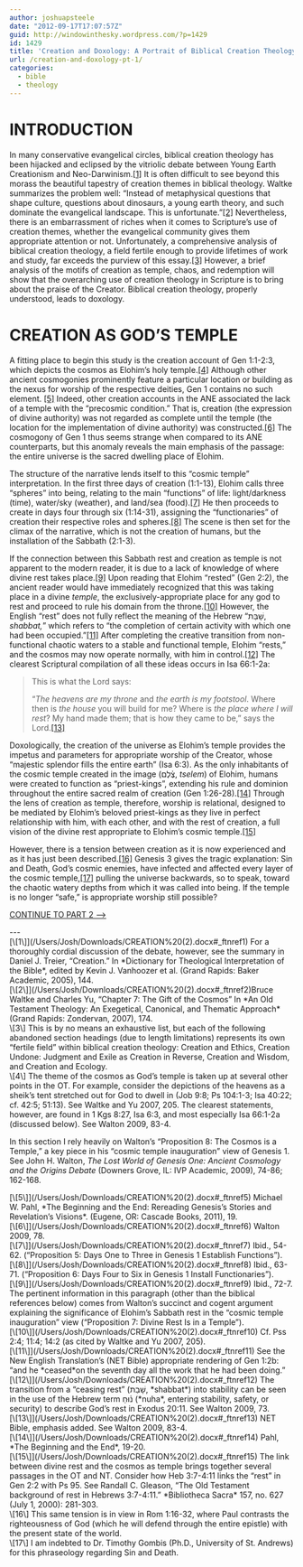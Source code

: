 ```yaml
---
author: joshuapsteele
date: "2012-09-17T17:07:57Z"
guid: http://windowinthesky.wordpress.com/?p=1429
id: 1429
title: 'Creation and Doxology: A Portrait of Biblical Creation Theology (pt. 1)'
url: /creation-and-doxology-pt-1/
categories:
  - bible
  - theology
---
```


# INTRODUCTION

In many conservative evangelical circles, biblical creation theology has been hijacked and eclipsed by the vitriolic debate between Young Earth Creationism and Neo-Darwinism.[\[1\]](/Users/Josh/Downloads/CREATION%20(2).docx#_ftn1) It is often difficult to see beyond this morass the beautiful tapestry of creation themes in biblical theology. Waltke summarizes the problem well: “Instead of metaphysical questions that shape culture, questions about dinosaurs, a young earth theory, and such dominate the evangelical landscape. This is unfortunate.”[\[2\]](/Users/Josh/Downloads/CREATION%20(2).docx#_ftn2) Nevertheless, there is an embarrassment of riches when it comes to Scripture’s use of creation themes, whether the evangelical community gives them appropriate attention or not. Unfortunately, a comprehensive analysis of biblical creation theology, a field fertile enough to provide lifetimes of work and study, far exceeds the purview of this essay.[\[3\]](/Users/Josh/Downloads/CREATION%20(2).docx#_ftn3) However, a brief analysis of the motifs of creation as temple, chaos, and redemption will show that the overarching use of creation theology in Scripture is to bring about the praise of the Creator. Biblical creation theology, properly understood, leads to doxology.

# CREATION AS GOD’S TEMPLE

  
A fitting place to begin this study is the creation account of Gen 1:1-2:3, which depicts the cosmos as Elohim’s holy temple.[\[4\]](/Users/Josh/Downloads/CREATION%20(2).docx#_ftn4) Although other ancient cosmogonies prominently feature a particular location or building as the nexus for worship of the respective deities, Gen 1 contains no such element. [\[5\]](/Users/Josh/Downloads/CREATION%20(2).docx#_ftn5) Indeed, other creation accounts in the ANE associated the lack of a temple with the “precosmic condition.” That is, creation (the expression of divine authority) was not regarded as complete until the temple (the location for the implementation of divine authority) was constructed.[\[6\]](/Users/Josh/Downloads/CREATION%20(2).docx#_ftn6) The cosmogony of Gen 1 thus seems strange when compared to its ANE counterparts, but this anomaly reveals the main emphasis of the passage: the entire universe is the sacred dwelling place of Elohim.

The structure of the narrative lends itself to this “cosmic temple” interpretation. In the first three days of creation (1:1-13), Elohim calls three “spheres” into being, relating to the main “functions” of life: light/darkness (time), water/sky (weather), and land/sea (food).[\[7\]](/Users/Josh/Downloads/CREATION%20(2).docx#_ftn7) He then proceeds to create in days four through six (1:14-31), assigning the “functionaries” of creation their respective roles and spheres.[\[8\]](/Users/Josh/Downloads/CREATION%20(2).docx#_ftn8) The scene is then set for the climax of the narrative, which is not the creation of humans, but the installation of the Sabbath (2:1-3).

If the connection between this Sabbath rest and creation as temple is not apparent to the modern reader, it is due to a lack of knowledge of where divine rest takes place.[\[9\]](/Users/Josh/Downloads/CREATION%20(2).docx#_ftn9) Upon reading that Elohim “rested” (Gen 2:2), the ancient reader would have immediately recognized that this was taking place in a divine *temple*, the exclusively-appropriate place for any god to rest and proceed to rule his domain from the throne.[\[10\]](/Users/Josh/Downloads/CREATION%20(2).docx#_ftn10) However, the English “rest” does not fully reflect the meaning of the Hebrew “שָׁבַּת, *shabbat,*” which refers to “the completion of certain activity with which one had been occupied.”[\[11\]](/Users/Josh/Downloads/CREATION%20(2).docx#_ftn11) After completing the creative transition from non-functional chaotic waters to a stable and functional temple, Elohim “rests,” and the cosmos may now operate normally, with him in control.[\[12\]](/Users/Josh/Downloads/CREATION%20(2).docx#_ftn12) The clearest Scriptural compilation of all these ideas occurs in Isa 66:1-2a:

> This is what the Lord says:
> 
> “*The heavens are my throne* and *the earth is my footstool*. Where then is *the house* you will build for me? Where is *the place where I will* *rest*? My hand made them; that is how they came to be,” says the Lord.[\[13\]](/Users/Josh/Downloads/CREATION%20(2).docx#_ftn13)

Doxologically, the creation of the universe as Elohim’s temple provides the impetus and parameters for appropriate worship of the Creator, whose “majestic splendor fills the entire earth” (Isa 6:3). As the only inhabitants of the cosmic temple created in the image (צֶ֫לֶם, *tselem*) of Elohim, humans were created to function as “priest-kings”, extending his rule and dominion throughout the entire sacred realm of creation (Gen 1:26-28).[\[14\]](/Users/Josh/Downloads/CREATION%20(2).docx#_ftn14) Through the lens of creation as temple, therefore, worship is relational, designed to be mediated by Elohim’s beloved priest-kings as they live in perfect relationship with him, with each other, and with the rest of creation, a full vision of the divine rest appropriate to Elohim’s cosmic temple.[\[15\]](/Users/Josh/Downloads/CREATION%20(2).docx#_ftn15)

However, there is a tension between creation as it is now experienced and as it has just been described.[\[16\]](/Users/Josh/Downloads/CREATION%20(2).docx#_ftn16) Genesis 3 gives the tragic explanation: Sin and Death, God’s cosmic enemies, have infected and affected every layer of the cosmic temple,[\[17\]](/Users/Josh/Downloads/CREATION%20(2).docx#_ftn17) pulling the universe backwards, so to speak, toward the chaotic watery depths from which it was called into being. If the temple is no longer “safe,” is appropriate worship still possible?

[CONTINUE TO PART 2 –&gt;](https://joshuapsteele.com/2012/09/17/creation-and-doxology-pt-2/ "Creation and Doxology (pt. 2)")

<div>---

<div>[\[1\]](/Users/Josh/Downloads/CREATION%20(2).docx#_ftnref1) For a thoroughly cordial discussion of the debate, however, see the summary in Daniel J. Treier, “Creation.” In *Dictionary for Theological Interpretation of the Bible*, edited by Kevin J. Vanhoozer et al. (Grand Rapids: Baker Academic, 2005), 144.

</div><div>[\[2\]](/Users/Josh/Downloads/CREATION%20(2).docx#_ftnref2)Bruce Waltke and Charles Yu, “Chapter 7: The Gift of the Cosmos” In *An Old Testament Theology: An Exegetical, Canonical, and Thematic Approach* (Grand Rapids: Zondervan, 2007), 174.

</div><div>\[3\] This is by no means an exhaustive list, but each of the following abandoned section headings (due to length limitations) represents its own “fertile field” within biblical creation theology: Creation and Ethics, Creation Undone: Judgment and Exile as Creation in Reverse, Creation and Wisdom, and Creation and Ecology.

</div><div>\[4\] The theme of the cosmos as God’s temple is taken up at several other points in the OT. For example, consider the depictions of the heavens as a sheik’s tent stretched out for God to dwell in (Job 9:8; Ps 104:1-3; Isa 40:22; cf. 42:5; 51:13). See Waltke and Yu 2007, 205. The clearest statements, however, are found in 1 Kgs 8:27, Isa 6:3, and most especially Isa 66:1-2a (discussed below). See Walton 2009, 83-4.

In this section I rely heavily on Walton’s “Proposition 8: The Cosmos is a Temple,” a key piece in his “cosmic temple inauguration” view of Genesis 1. See John H. Walton, *The Lost World of Genesis One: Ancient Cosmology and the Origins Debate* (Downers Grove, IL: IVP Academic, 2009), 74-86; 162-168.

</div><div>[\[5\]](/Users/Josh/Downloads/CREATION%20(2).docx#_ftnref5) Michael W. Pahl, *The Beginning and the End: Rereading Genesis’s Stories and Revelation’s Visions*. (Eugene, OR: Cascade Books, 2011), 19.

</div><div>[\[6\]](/Users/Josh/Downloads/CREATION%20(2).docx#_ftnref6) Walton 2009, 78.

</div><div>[\[7\]](/Users/Josh/Downloads/CREATION%20(2).docx#_ftnref7) Ibid., 54-62. (“Proposition 5: Days One to Three in Genesis 1 Establish Functions”).

</div><div>[\[8\]](/Users/Josh/Downloads/CREATION%20(2).docx#_ftnref8) Ibid., 63-71. (“Proposition 6: Days Four to Six in Genesis 1 Install Functionaries”).

</div><div>[\[9\]](/Users/Josh/Downloads/CREATION%20(2).docx#_ftnref9) Ibid., 72-7. The pertinent information in this paragraph (other than the biblical references below) comes from Walton’s succinct and cogent argument explaining the significance of Elohim’s Sabbath rest in the “cosmic temple inauguration” view (“Proposition 7: Divine Rest Is in a Temple”).

</div><div>[\[10\]](/Users/Josh/Downloads/CREATION%20(2).docx#_ftnref10) Cf. Pss 2:4; 11:4; 14:2 (as cited by Waltke and Yu 2007, 205).

</div><div>[\[11\]](/Users/Josh/Downloads/CREATION%20(2).docx#_ftnref11) See the New English Translation’s (NET Bible) appropriate rendering of Gen 1:2b: “and he *ceased*on the seventh day all the work that he had been doing.”

</div><div>[\[12\]](/Users/Josh/Downloads/CREATION%20(2).docx#_ftnref12) The transition from a “ceasing rest” (שָׁבַת, *shabbat*) into stability can be seen in the use of the Hebrew term נ֫וּחַ (*nuha*, entering stability, safety, or security) to describe God’s rest in Exodus 20:11. See Walton 2009, 73.

</div><div>[\[13\]](/Users/Josh/Downloads/CREATION%20(2).docx#_ftnref13) NET Bible, emphasis added. See Walton 2009, 83-4.

</div><div>[\[14\]](/Users/Josh/Downloads/CREATION%20(2).docx#_ftnref14) Pahl, *The Beginning and the End*, 19-20.

</div><div>[\[15\]](/Users/Josh/Downloads/CREATION%20(2).docx#_ftnref15) The link between divine rest and the cosmos as temple brings together several passages in the OT and NT. Consider how Heb 3:7-4:11 links the “rest” in Gen 2:2 with Ps 95. See Randall C. Gleason, “The Old Testament background of rest in Hebrews 3:7-4:11.” *Bibliotheca Sacra* 157, no. 627 (July 1, 2000): 281-303.

</div><div>\[16\] This same tension is in view in Rom 1:16-32, where Paul contrasts the righteousness of God (which he will defend through the entire epistle) with the present state of the world.

</div><div>\[17\] I am indebted to Dr. Timothy Gombis (Ph.D., University of St. Andrews) for this phraseology regarding Sin and Death.

</div></div>